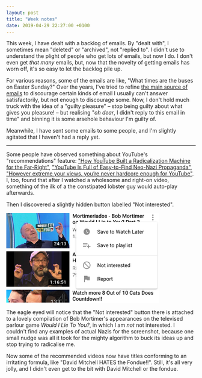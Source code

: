 ```yaml
---
layout: post
title: "Week notes"
date: 2019-04-29 22:27:00 +0100
---
```


This week, I have dealt with a backlog of emails. By "dealt with", I sometimes mean "deleted" or "archived", not "replied to".
I didn't use to understand the plight of people who get lots of emails, but now I do.
I don't even get _that many_ emails, but, now that the novelty of getting emails has worn off, it's so easy to let the backlog pile up.

For various reasons, some of the emails are like, "What times are the buses on Easter Sunday?"
Over the years, I've tried to refine [the main source of emails](https://bustimes.org/contact)
to discourage certain kinds of email I usually can't answer satisfactorily, but not enough to discourage some.
Now, I don't hold much truck with the idea of a "guilty pleasure" – stop being guilty about what gives you pleasure! – but
realising "_oh dear_, I didn't reply to this email in time" and binning it is some arsehole behaviour I'm guilty of. 

Meanwhile, I have sent some emails to some people, and I'm slightly agitated that I haven't had a reply yet.

<hr />

Some people have observed something about YouTube's "recommendations" feature: ["How YouTube Built a Radicalization Machine for the Far-Right"](https://www.thedailybeast.com/how-youtube-pulled-these-men-down-a-vortex-of-far-right-hate), ["YouTube Is Full of Easy-to-Find Neo-Nazi Propaganda"](https://motherboard.vice.com/en_us/article/xw5bxk/youtube-neo-nazi-propaganda-atomwaffen), ["However extreme your views, you’re never hardcore enough for YouTube"](https://www.theguardian.com/commentisfree/2018/sep/23/how-youtube-takes-you-to-extremes-when-it-comes-to-major-news-events).
I, too, found that after I watched a wholesome and right-on video, something of the ilk of a the constipated lobster guy would auto-play afterwards.

Then I discovered a slightly hidden button labelled "Not interested".

<img src="/images/youtube.png" alt="" width="407" height="238" style="width: 407px" />

The eagle eyed will notice that the "Not interested" button there is attached to a lovely compilation of Bob Mortimer's appearances on the televised parlour game <cite>Would I Lie To You?</cite>, in which I am _not_ not interested. I couldn't find any examples of actual Nazis for the screenshot, because one small nudge was all it took for the mighty algorithm to buck its ideas up and stop trying to radicalise me.

Now some of the recommended videos now have titles conforming to an irritating formula, like "David Mitchell HATES the Fondue!!". Still, it's all very jolly, and I didn't even get to the bit with David Mitchell or the fondue.
